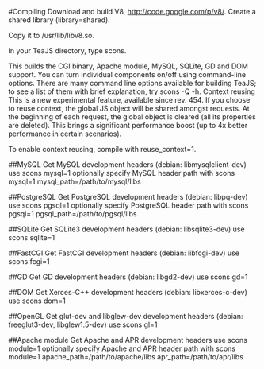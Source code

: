 #Compiling
Download and build V8, http://code.google.com/p/v8/. Create a shared library (library=shared).

Copy it to /usr/lib/libv8.so.

In your TeaJS directory, type scons. 

This builds the CGI binary, Apache module, MySQL, SQLite, GD and DOM support. You can turn individual components on/off using command-line options. There are many command line options available for building TeaJS; to see a list of them with brief explanation, try scons -Q -h.
Context reusing
This is a new experimental feature, available since rev. 454. If you choose to reuse context, the global JS object will be shared amongst requests. At the beginning of each request, the global object is cleared (all its properties are deleted). This brings a significant performance boost (up to 4x better performance in certain scenarios).

To enable context reusing, compile with reuse_context=1.

##MySQL
Get MySQL development headers (debian: libmysqlclient-dev)
use scons mysql=1
optionally specify MySQL header path with scons mysql=1 mysql_path=/path/to/mysql/libs

##PostgreSQL
Get PostgreSQL development headers (debian: libpq-dev)
use scons pgsql=1
optionally specify PostgreSQL header path with scons pgsql=1 pgsql_path=/path/to/pgsql/libs

##SQLite
Get SQLite3 development headers (debian: libsqlite3-dev)
use scons sqlite=1

##FastCGI
Get FastCGI development headers (debian: libfcgi-dev)
use scons fcgi=1

##GD
Get GD development headers (debian: libgd2-dev)
use scons gd=1

##DOM
Get Xerces-C++ development headers (debian: libxerces-c-dev)
use scons dom=1

##OpenGL
Get glut-dev and libglew-dev development headers (debian: freeglut3-dev, libglew1.5-dev)
use scons gl=1

##Apache module
Get Apache and APR development headers
use scons module=1
optionally specify Apache and APR header path with scons module=1 apache_path=/path/to/apache/libs apr_path=/path/to/apr/libs
